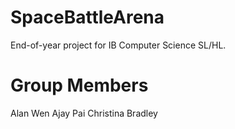 # SpaceBattleArena
End-of-year project for IB Computer Science SL/HL.

# Group Members
Alan Wen
Ajay Pai
Christina Bradley
